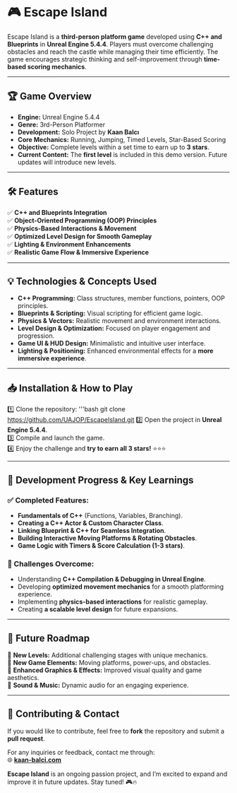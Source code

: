 # 🎮 Escape Island

Escape Island is a **third-person platform game** developed using **C++ and Blueprints** in **Unreal Engine 5.4.4**. Players must overcome challenging obstacles and reach the castle while managing their time efficiently. The game encourages strategic thinking and self-improvement through **time-based scoring mechanics**.

---

## 🏆 Game Overview

- **Engine:** Unreal Engine 5.4.4
- **Genre:** 3rd-Person Platformer
- **Development:** Solo Project by **Kaan Balcı**
- **Core Mechanics:** Running, Jumping, Timed Levels, Star-Based Scoring
- **Objective:** Complete levels within a set time to earn up to **3 stars**.
- **Current Content:** The **first level** is included in this demo version. Future updates will introduce new levels.

---

## 🛠 Features

✅ **C++ and Blueprints Integration**  
✅ **Object-Oriented Programming (OOP) Principles**  
✅ **Physics-Based Interactions & Movement**  
✅ **Optimized Level Design for Smooth Gameplay**  
✅ **Lighting & Environment Enhancements**  
✅ **Realistic Game Flow & Immersive Experience**  

---

## 💡 Technologies & Concepts Used

- **C++ Programming:** Class structures, member functions, pointers, OOP principles.
- **Blueprints & Scripting:** Visual scripting for efficient game logic.
- **Physics & Vectors:** Realistic movement and environment interactions.
- **Level Design & Optimization:** Focused on player engagement and progression.
- **Game UI & HUD Design:** Minimalistic and intuitive user interface.
- **Lighting & Positioning:** Enhanced environmental effects for a **more immersive experience**.

---

## 📥 Installation & How to Play

1️⃣ Clone the repository: '''bash 
git clone https://github.com/UAJOP/EscapeIsland.git
2️⃣ Open the project in **Unreal Engine 5.4.4**.  
3️⃣ Compile and launch the game.  
4️⃣ Enjoy the challenge and **try to earn all 3 stars!** ⭐⭐⭐  

---

## 🔹 Development Progress & Key Learnings  

### ✅ Completed Features:  
- **Fundamentals of C++** (Functions, Variables, Branching).  
- **Creating a C++ Actor & Custom Character Class**.  
- **Linking Blueprint & C++ for Seamless Integration**.  
- **Building Interactive Moving Platforms & Rotating Obstacles**.  
- **Game Logic with Timers & Score Calculation (1-3 stars)**.  

### 🔄 Challenges Overcome:  
- Understanding **C++ Compilation & Debugging in Unreal Engine**.  
- Developing **optimized movement mechanics** for a smooth platforming experience.  
- Implementing **physics-based interactions** for realistic gameplay.  
- Creating **a scalable level design** for future expansions.  

---

## 🚀 Future Roadmap  

🔹 **New Levels:** Additional challenging stages with unique mechanics.  
🔹 **New Game Elements:** Moving platforms, power-ups, and obstacles.  
🔹 **Enhanced Graphics & Effects:** Improved visual quality and game aesthetics.  
🔹 **Sound & Music:** Dynamic audio for an engaging experience.  

---

## 📝 Contributing & Contact  

If you would like to contribute, feel free to **fork** the repository and submit a **pull request**.  

For any inquiries or feedback, contact me through:  
🌐 **[kaan-balci.com](https://kaan-balci.com)**  

**Escape Island** is an ongoing passion project, and I’m excited to expand and improve it in future updates. Stay tuned! 🎮🔥  
